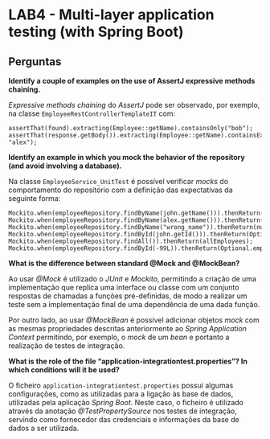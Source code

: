 # LAB4 - Multi-layer application testing (with Spring Boot)

## Perguntas

**Identify a couple of examples on the use of AssertJ expressive methods chaining.**

_Expressive methods chaining_ do _AssertJ_ pode ser observado, por exemplo, na classe `EmployeeRestControllerTemplateIT` com:
        
    assertThat(found).extracting(Employee::getName).containsOnly("bob");
    assertThat(response.getBody()).extracting(Employee::getName).containsExactly("bob", "alex");


**Identify an example in which you mock the behavior of the repository (and avoid involving a database).**

Na classe `EmployeeService_UnitTest` é possível verificar _mocks_ do comportamento do repositório com a definição das expectativas da seguinte forma:

    Mockito.when(employeeRepository.findByName(john.getName())).thenReturn(john);
    Mockito.when(employeeRepository.findByName(alex.getName())).thenReturn(alex);
    Mockito.when(employeeRepository.findByName("wrong_name")).thenReturn(null);
    Mockito.when(employeeRepository.findById(john.getId())).thenReturn(Optional.of(john));
    Mockito.when(employeeRepository.findAll()).thenReturn(allEmployees);
    Mockito.when(employeeRepository.findById(-99L)).thenReturn(Optional.empty());


**What is the difference between standard @Mock and @MockBean?**

Ao usar _@Mock_ é utilizado o _JUnit_ e _Mockito_, permitindo a criação de uma implementação que replica uma interface ou classe com um conjunto respostas de chamadas a funções pré-definidas, de modo a realizar um teste sem a implementação final de uma dependência de uma dada função.

Por outro lado, ao usar _@MockBean_ é possível adicionar objetos _mock_ com as mesmas propriedades descritas anteriormente ao _Spring Application Context_ permitindo, por exemplo, o _mock_ de um _bean_ e portanto a realização de testes de integração.

**What is the role of the file “application-integrationtest.properties”? In which conditions will it be used?**


O ficheiro `application-integrationtest.properties` possui algumas configurações, como as utilizadas para a ligação às base de dados, utilizadas pela aplicação _Spring Boot_. Neste caso, o ficheiro é utilizado através da anotação _@TestPropertySource_ nos testes de integração, servindo como fornecedor das credenciais e informações da base de dados a ser utilizada.




